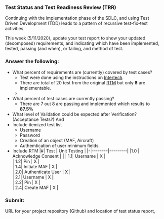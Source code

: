 ### Test Status and Test Readiness Review (TRR)
Continuing with the implementation phase of the SDLC, and using Test Driven Development (TDD) leads to a pattern of recursive test-fix-test activities.

This week (5/11/2020), update your test report to show your updated (decomposed) requirements, and indicating which have been implemented, tested, passing (and when), or failing, and method of test.

### Answer the following:

- What percent of requirements are (currently) covered by test cases?
    * Test were done using the instructions on [Intertech](https://www.intertech.com/Blog/unit-test-net-entity-validation/).
    * There are total of 20 test from the original [RTM](https://github.com/gowebUSA/MSSA-Project/blob/master/TSQL/Project-Step-7/Requirement%20List%20and%20RTM.pdf) but only **8** are implementable.
    * 
- What percent of test cases are currently passing?
    * There are 7 out 8 are passing and implemented which results to **87.5%**
- What level of Validation could be expected after Verification? (Acceptance Tests?) And
- Include itemized test list
    * Username
    * Password
    * Creation of an object (MAF, Aircraft)
    * Authemtication of user minimum fields.
- Include RTM
|#| Test | Unit Testing |
|-|--------|---------|
|1.0 | Acknowledge Consent |  | 
| 1.1| Username |  X  |  
| 1.2| Pin | X   |  
| 1.4| Initiate MAF |  X  |  
| 2.0| Authenticate User | X   |  
| 2.1| Username |  X  |  
| 2.2| Pin |   X |  
| 2.4| Create MAF |  X  |  


### Submit:

URL for your project repository (Github) and location of test status report,
